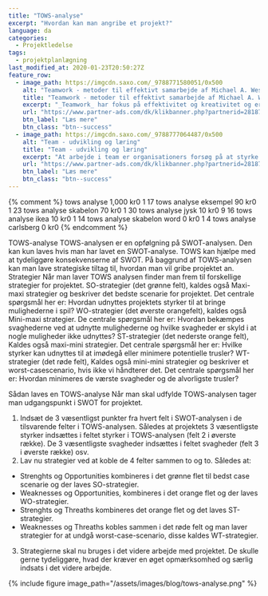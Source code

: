 ```yaml
---
title: "TOWS-analyse"
excerpt: "Hvordan kan man angribe et projekt?"
language: da
categories:
  - Projektledelse
tags:
  - projektplanlægning
last_modified_at: 2020-01-23T20:50:27Z
feature_row:
  - image_path: https://imgcdn.saxo.com/_9788771580051/0x500
    alt: "Teamwork - metoder til effektivt samarbejde af Michael A. West"
    title: "Teamwork - metoder til effektivt samarbejde af Michael A. West"
    excerpt: "_Teamwork_ har fokus på effektivitet og kreativitet og er for alle, der på den ene eller anden måde bruger teamwork i deres dagligdag. Bogen er fyldt med praktiske eksempler og teori, der kan hjælpe et team med at opstille mål og opnå dem."
    url: "https://www.partner-ads.com/dk/klikbanner.php?partnerid=28187&bannerid=43264&htmlurl=https://www.saxo.com/dk/teamwork_michael-a-west_haeftet_9788771580051"
    btn_label: "Læs mere"
    btn_class: "btn--success"
  - image_path: https://imgcdn.saxo.com/_9788777064487/0x500
    alt: "Team - udvikling og læring"
    title: "Team - udvikling og læring"
    excerpt: "At arbejde i team er organisationers forsøg på at styrke udvikling af faglige og personlige potentialer og kompetencer. Bogens formål er at give svar på, hvordan udvikling og læring i team kan blive en succes, fx om sporten er en passende metafor til at fremme teamudvikling og læring og forståelse af samarbejde samt om team på arbejdspladsen kan skabe nye fortællinger om medarbejdernes måde at se på samarbejde og gensidig udvikling."
    url: "https://www.partner-ads.com/dk/klikbanner.php?partnerid=28187&bannerid=43264&htmlurl=https://www.saxo.com/dk/team-udvikling-og-laering_morten-bertelsen-red-reinhard-stelter-red_haeftet_9788777064487"
    btn_label: "Læs mere"
    btn_class: "btn--success"
---
```


{% comment %}
tows analyse
1,000
kr0
1
17
tows analyse eksempel
90
kr0
1
23
tows analyse skabelon
70
kr0
1
30
tows analyse jysk
10
kr0
9
16
tows analyse ikea
10
kr0
1
14
tows analyse skabelon word
0
kr0
1
4
tows analyse carlsberg
0
kr0
{% endcomment %}

TOWS-analyse
TOWS-analysen er en opfølgning på SWOT-analysen. Den kan kun laves hvis man har lavet en
SWOT-analyse.
TOWS kan hjælpe med at tydeliggøre konsekvenserne af SWOT. På baggrund af TOWS-analysen
kan man lave strategiske tiltag til, hvordan man vil gribe projektet an.
Strategier
Når man laver TOWS analysen finder man frem til forskellige strategier for projektet.
SO-strategier (det grønne felt), kaldes også Maxi-maxi strategier og beskriver det bedste scenarie
for projektet. Det centrale spørgsmål her er: Hvordan udnyttes projektets styrker til at bringe
mulighederne i spil?
WO-strategier (det øverste orangefelt), kaldes også Mini-maxi strategier. De centrale spørgsmål
her er: Hvordan bekæmpes svaghederne ved at udnytte mulighederne og hvilke svagheder er
skyld i at nogle muligheder ikke udnyttes?
ST-strategier (det nederste orange felt), Kaldes også maxi-mini strategier. Det centrale spørgsmål
her er: Hvilke styrker kan udnyttes til at imødegå eller minimere potentielle trusler?
WT-strategier (det røde felt), Kaldes også mini-mini strategier og beskriver et worst-casescenario, hvis ikke vi håndterer det. Det centrale spørgsmål her er: Hvordan minimeres de
værste svagheder og de alvorligste trusler? 

Sådan laves en TOWS-analyse
Når man skal udfylde TOWS-analysen tager man udgangspunkt i SWOT for projektet.
1. Indsæt de 3 væsentligst punkter fra hvert felt i SWOT-analysen i de tilsvarende felter i
TOWS-analysen. Således at projektets 3 væsentligste styrker indsættes i feltet styrker i
TOWS-analysen (felt 2 i øverste række). De 3 væsentligste svagheder indsættes i feltet
svagheder (felt 3 i øverste række) osv.
2. Lav nu strategier ved at koble de 4 felter sammen to og to. Således at:
- Strenghts og Opportunities kombineres i det grønne flet til bedst case scenarie og der
laves SO-strategier.
- Weaknesses og Opportunities, kombineres i det orange flet og der laves WO-strategier.
- Strenghts og Threaths kombineres det orange flet og det laves ST-strategier.
- Weaknesses og Threaths kobles sammen i det røde felt og man laver strategier for at
undgå worst-case-scenario, disse kaldes WT-strategier.
3. Strategierne skal nu bruges i det videre arbejde med projektet. De skulle gerne
tydeliggøre, hvad der kræver en øget opmærksomhed og særlig indsats i det videre
arbejde.


{% include figure image_path="/assets/images/blog/tows-analyse.png" %}
